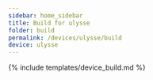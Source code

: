 ```yaml
---
sidebar: home_sidebar
title: Build for ulysse
folder: build
permalink: /devices/ulysse/build
device: ulysse
---
```

{% include templates/device_build.md %}

